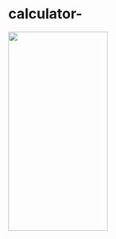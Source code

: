 ﻿# calculator-
<img src="https://github.com/ali-moski/calculator-/assets/163552045/d184353f-535d-4008-a447-1f6948d2f1e5" data-canonical-src="https://github.com/ali-moski/calculator-/assets/163552045/d184353f-535d-4008-a447-1f6948d2f1e5" width="200" height="400" />
